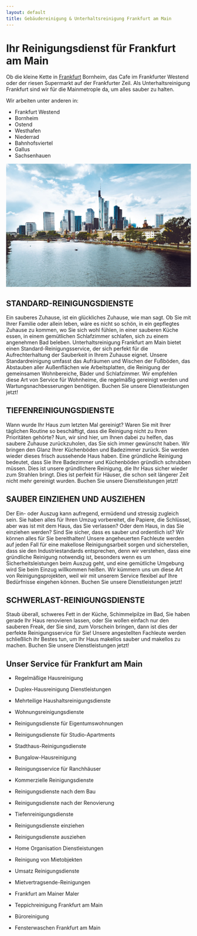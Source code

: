 ```yaml
---
layout: default
title: Gebäudereinigung & Unterhaltsreinigung Frankfurt am Main
---
```


# Ihr Reinigungsdienst für Frankfurt am Main

Ob die kleine Kette in <a href="https://de.wikipedia.org/wiki/Frankfurt_am_Main" target="_blank">Frankfurt</a> Bornheim, das Cafe im Frankfurter Westend oder der riesen Supermarkt auf der Frankfurter Zeil. Als Unterhaltsreinigung Frankfurt sind wir für die Mainmetrople da, um alles sauber zu halten.

Wir arbeiten unter anderen in:

* Frankfurt Westend
* Bornheim
* Ostend
* Westhafen 
* Niederrad
* Bahnhofsviertel
* Gallus
* Sachsenhauen

<img src="/assets/frankfurt-am-main.jpg" alt="frankfurt am main">

## STANDARD-REINIGUNGSDIENSTE

Ein sauberes Zuhause, ist ein glückliches Zuhause, wie man sagt. Ob Sie mit Ihrer Familie oder allein leben, wäre es nicht so schön, in ein gepflegtes Zuhause zu kommen, wo Sie sich wohl fühlen, in einer sauberen Küche essen, in einem gemütlichen Schlafzimmer schlafen, sich zu einem angenehmen Bad beleben. Unterhaltsreinigung Frankfurt am Main bietet einen Standard-Reinigungsservice, der sich perfekt für die Aufrechterhaltung der Sauberkeit in Ihrem Zuhause eignet. Unsere Standardreinigung umfasst das Aufräumen und Wischen der Fußböden, das Abstauben aller Außenflächen wie Arbeitsplatten, die Reinigung der gemeinsamen Wohnbereiche, Bäder und Schlafzimmer. Wir empfehlen diese Art von Service für Wohnheime, die regelmäßig gereinigt werden und Wartungsnachbesserungen benötigen. Buchen Sie unsere Dienstleistungen jetzt!

## TIEFENREINIGUNGSDIENSTE

Wann wurde Ihr Haus zum letzten Mal gereinigt? Waren Sie mit Ihrer täglichen Routine so beschäftigt, dass die Reinigung nicht zu Ihren Prioritäten gehörte? Nun, wir sind hier, um Ihnen dabei zu helfen, das saubere Zuhause zurückzuholen, das Sie sich immer gewünscht haben. Wir bringen den Glanz Ihrer Küchenböden und Badezimmer zurück. Sie werden wieder dieses frisch aussehende Haus haben. Eine gründliche Reinigung bedeutet, dass Sie Ihre Badezimmer und Küchenböden gründlich schrubben müssen. Dies ist unsere gründlichere Reinigung, die Ihr Haus sicher wieder zum Strahlen bringt. Dies ist perfekt für Häuser, die schon seit längerer Zeit nicht mehr gereinigt wurden. Buchen Sie unsere Dienstleistungen jetzt!

## SAUBER EINZIEHEN UND AUSZIEHEN

Der Ein- oder Auszug kann aufregend, ermüdend und stressig zugleich sein. Sie haben alles für Ihren Umzug vorbereitet, die Papiere, die Schlüssel, aber was ist mit dem Haus, das Sie verlassen? Oder dem Haus, in das Sie einziehen werden? Sind Sie sicher, dass es sauber und ordentlich ist? Wir können alles für Sie bereithalten! Unsere angeheuerten Fachleute werden auf jeden Fall für eine makellose Reinigungsarbeit sorgen und sicherstellen, dass sie den Industriestandards entsprechen, denn wir verstehen, dass eine gründliche Reinigung notwendig ist, besonders wenn es um Sicherheitsleistungen beim Auszug geht, und eine gemütliche Umgebung wird Sie beim Einzug willkommen heißen. Wir kümmern uns um diese Art von Reinigungsprojekten, weil wir mit unserem Service flexibel auf Ihre Bedürfnisse eingehen können. Buchen Sie unsere Dienstleistungen jetzt!

## SCHWERLAST-REINIGUNGSDIENSTE
Staub überall, schweres Fett in der Küche, Schimmelpilze im Bad, Sie haben gerade Ihr Haus renovieren lassen, oder Sie wollen einfach nur den sauberen Freak, der Sie sind, zum Vorschein bringen, dann ist dies der perfekte Reinigungsservice für Sie! Unsere angestellten Fachleute werden schließlich ihr Bestes tun, um Ihr Haus makellos sauber und makellos zu machen. Buchen Sie unsere Dienstleistungen jetzt!

## Unser Service für Frankfurt am Main

* Regelmäßige Hausreinigung

* Duplex-Hausreinigung Dienstleistungen

* Mehrteilige Haushaltsreinigungsdienste

* Wohnungsreinigungsdienste

* Reinigungsdienste für Eigentumswohnungen

* Reinigungsdienste für Studio-Apartments

* Stadthaus-Reinigungsdienste

* Bungalow-Hausreinigung

* Reinigungsservice für Ranchhäuser

* Kommerzielle Reinigungsdienste

* Reinigungsdienste nach dem Bau

* Reinigungsdienste nach der Renovierung

* Tiefenreinigungsdienste

* Reinigungsdienste einziehen

* Reinigungsdienste ausziehen

* Home Organisation Dienstleistungen

* Reinigung von Mietobjekten

* Umsatz Reinigungsdienste

* Mietvertragsende-Reinigungen

* Frankfurt am Mainer Maler

* Teppichreinigung Frankfurt am Main

* Büroreinigung

* Fensterwaschen Frankfurt am Main
